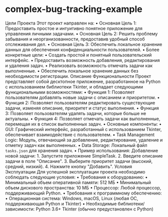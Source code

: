 # complex-bug-tracking-example
 Цели Проекта
Этот проект направлен на:
•   Основная Цель 1: Предоставить простое и интуитивно понятное приложение для управления личными задачами.
•   Основная Цель 2: Решить проблему забывания и неорганизованности, предоставив удобный способ отслеживания дел.
•   Основная Цель 3: Обеспечить локальное хранение данных для обеспечения конфиденциальности пользователей.
•   Более конкретные цели:
    •   Создать простой и понятный пользовательский интерфейс.
    •   Предоставить возможность добавления, редактирования и удаления задач.
    •   Реализовать возможность отмечать задачи как выполненные.
    •   Обеспечить локальное хранение данных без необходимости регистрации.
Описание Функциональности
Проект представляет собой десктопное приложение, разработанное на Python с использованием библиотеки Tkinter, и обладает следующими функциональными возможностями:
•   Функция 1: Позволяет пользователям добавлять новые задачи с описанием и приоритетом.
•   Функция 2: Позволяет пользователям редактировать существующие задачи, изменяя описание, приоритет и статус выполнения.
•   Функция 3: Позволяет пользователям удалять задачи, которые больше не актуальны.
•   Функция 4: Позволяет отмечать задачи как выполненные, перемещая их в список выполненных задач.
•   Основные компоненты:
    •   GUI: Графический интерфейс, разработанный с использованием Tkinter, обеспечивает взаимодействие с пользователем.
    •   Task Management Logic:  Модуль, отвечающий за добавление, редактирование, удаление и отметку задач как выполненных.
    •   Data Storage: Локальный файл `tasks.json` для хранения задач.
•   Пример использования:
    Добавление новой задачи:
    1.  Запустите приложение SimpleTask.
    2.  Введите описание задачи в поле "Описание".
    3.  Выберите приоритет задачи (высокий, средний, низкий).
    4.  Нажмите кнопку "Добавить".
  Условия Эксплуатации
Для успешной эксплуатации проекта необходимо соблюдать следующие условия:
•  Требования к оборудованию:
  •  Минимальный объем оперативной памяти: 512 МБ
  •  Минимальный объем дискового пространства: 10 МБ
  •  Процессор: Любой процессор, поддерживающий Python.
•  Требования к программному обеспечению:
  •  Операционная система: Windows, macOS, Linux (любая ОС, поддерживающая Python и Tkinter)
  •  Необходимые библиотеки/зависимости:
      Python 3.6+
      Tkinter (обычно предустановлен с Python)
